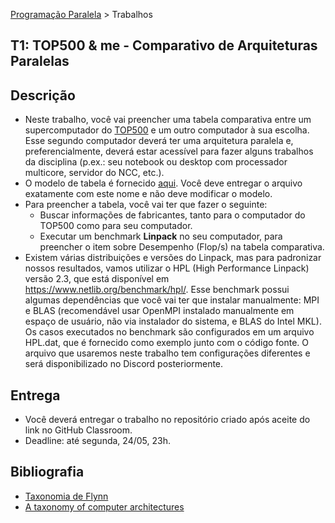 [Programação Paralela](https://github.com/AndreaInfUFSM/elc139-2021a) > Trabalhos

T1: TOP500 & me - Comparativo de Arquiteturas Paralelas
-------------------------------------------------------

## Descrição
- Neste trabalho, você vai preencher uma tabela comparativa entre um supercomputador do [TOP500](http://top500.org) e um outro computador à sua escolha. Esse segundo computador deverá ter uma arquitetura paralela e, preferencialmente, deverá estar acessível para fazer alguns trabalhos da disciplina (p.ex.: seu notebook ou desktop com processador multicore, servidor do NCC, etc.).
- O modelo de tabela é fornecido [aqui](Entrega.md). Você deve entregar o arquivo exatamente com este nome e não deve modificar o modelo.
- Para preencher a tabela, você vai ter que fazer o seguinte:
  - Buscar informações de fabricantes, tanto para o computador do TOP500 como para seu computador.
  - Executar um benchmark **Linpack** no seu computador, para preencher o item sobre Desempenho (Flop/s) na tabela comparativa.
- Existem várias distribuições e versões do Linpack, mas para padronizar nossos resultados, vamos utilizar o HPL (High Performance Linpack) versão 2.3, que está disponível em https://www.netlib.org/benchmark/hpl/. Esse benchmark possui algumas dependências que você vai ter que instalar manualmente: MPI e BLAS (recomendável usar OpenMPI instalado manualmente em espaço de usuário, não via instalador do sistema, e BLAS do Intel MKL). Os casos executados no benchmark são configurados em um arquivo HPL.dat, que é fornecido como exemplo junto com o código fonte. O arquivo que usaremos neste trabalho tem configurações diferentes e será disponibilizado no Discord posteriormente.


## Entrega
- Você deverá entregar o trabalho no repositório criado após aceite do link no GitHub Classroom.
- Deadline: até segunda, 24/05, 23h.

## Bibliografia
- [Taxonomia de Flynn](https://en.wikipedia.org/wiki/Flynn%27s_taxonomy)
- [A taxonomy of computer architectures](http://www-5.unipv.it/mferretti/cdol/aca/Charts/08-multicomputers-MF%20part%20II.pdf)
